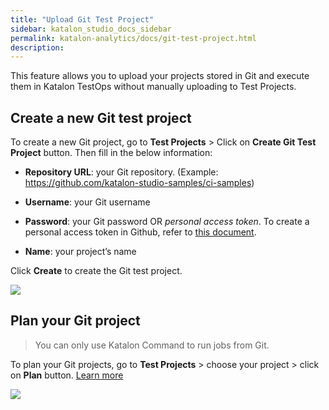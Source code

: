 ```yaml
---
title: "Upload Git Test Project" 
sidebar: katalon_studio_docs_sidebar
permalink: katalon-analytics/docs/git-test-project.html 
description: 
---
```

This feature allows you to upload your projects stored in Git and execute them in Katalon TestOps without manually uploading to Test Projects.

## Create a new Git test project

To create a new Git project, go to **Test Projects** > Click on **Create Git Test Project** button. Then fill in the below information:

- **Repository URL**: your Git repository. (Example: https://github.com/katalon-studio-samples/ci-samples)
- **Username**: your Git username
- **Password**: your Git password OR *personal access token*. To create a personal access token in Github, refer to [this document](https://help.github.com/en/github/authenticating-to-github/creating-a-personal-access-token-for-the-command-line).

- **Name**: your project’s name

Click **Create** to create the Git test project.

![](https://github.com/katalon-studio/docs-images/raw/master/katalon-analytics/docs/git-test-project/create-project.png)

## Plan your Git project

> You can only use Katalon Command to run jobs from Git.

To plan your Git projects, go to **Test Projects** > choose your project > click on **Plan** button. [Learn more](https://docs.katalon.com/katalon-analytics/docs/create-plan.html)

![](https://github.com/katalon-studio/docs-images/raw/master/katalon-analytics/docs/git-test-project/sample-project.png)


